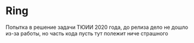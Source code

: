 # Ring

Попытка в решение задачи ТЮИИ 2020 года, до релиза дело не дошло из-за работы, но часть кода пусть тут полежит ниче страшного
